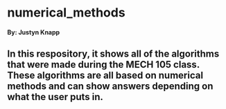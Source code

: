 # numerical_methods
#### By: Justyn Knapp

## In this respository, it shows all of the algorithms that were made during the MECH 105 class. These algorithms are all based on numerical methods and can show answers depending on what the user puts in.
